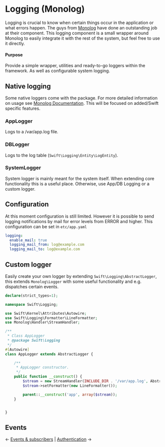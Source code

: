 # Logging (Monolog)
Logging is crucial to know when certain things occur in the application or what errors happen. The guys from [Monolog](https://github.com/Seldaek/monolog) have done an outstanding job at their component. This logging component is a small wrapper around Monolog to easily integrate it with the rest of the system, but feel free to use it directly.

#### Purpose
Provide a simple wrapper, utilities and ready-to-go loggers within the framework. As well as configurable system logging.

## Native logging
Some native loggers come with the package. For more detailed information on usage see [Monolog Documentation](https://github.com/Seldaek/monolog). This will be focused on added/Swift specific features.

### AppLogger
Logs to a /var/app.log file.

### DBLogger
Logs to the log table (`Swift\Logging\Entity\LogEntity`).

### SystemLogger
System logger is mainly meant for the system itself. When extending core functionality this is a useful place. Otherwise, use App/DB Logging or a custom logger.

## Configuration
At this moment configuration is still limited. However it is possible to send logging notifications by mail for error levels from ERROR and higher. This configuration can be set in ``etc/app.yaml``
```yaml
logging:
  enable_mail: true
  logging_mail_from: log@example.com
  logging_mail_to: log@example.com
```

## Custom logger
Easily create your own logger by extending ``Swift\Logging\AbstractLogger``, this extends ``Monolog\Logger`` with some useful functionality and e.g. dispatches certain events. 
```php
declare(strict_types=1);

namespace Swift\Logging;

use Swift\Kernel\Attributes\Autowire;
use Swift\Logging\Formatter\LineFormatter;
use Monolog\Handler\StreamHandler;

/**
 * Class AppLogger
 * @package Swift\Logging
 */
#[Autowire]
class AppLogger extends AbstractLogger {

    /**
     * AppLogger constructor.
     */
    public function __construct() {
        $stream = new StreamHandler(INCLUDE_DIR . '/var/app.log', AbstractLogger::DEBUG);
        $stream->setFormatter(new LineFormatter());

        parent::__construct('app', array($stream));
    }


}
```

## Events


&larr; [Events & subscribers](https://github.com/HenrivantSant/henri/blob/master/Docs/Events-and-Subscribers.md#8-events--subscribers) | [Authentication](https://github.com/HenrivantSant/henri/blob/master/Docs/Authentication.md#authentication) &rarr;